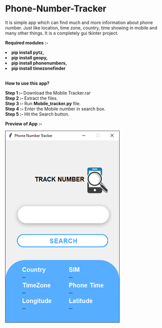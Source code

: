 # Phone-Number-Tracker
It is simple app which can find much and more information about phone number. Just like location, time zone, country, time showing in mobile and many other things. It is a completely gui tkinter project.

<b>Required modules :-
<li>pip install pytz,
<li>pip install geopy,
<li>pip install phonenumbers,  
<li>pip install timezonefinder</li></b>  <br>

<b>How to use this app?</b> <br>

<b>Step 1 :- </b>Download the Mobile Tracker.rar <br>
<b>Step 2 :- </b>Extract the files. <br>
<b>Step 3 :- </b>Run <b>Mobile_tracker.py</b> file. <br>
<b>Step 4 :- </b>Enter the Mobile number in search box. <br>
<b>Step 5 :- </b>Hit the Search button. <br>

<b>Preview of App :-</b>

<img src="Preview.png">


